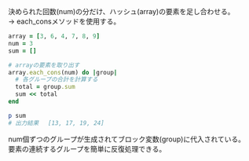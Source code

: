 決められた回数(num)の分だけ、ハッシュ(array)の要素を足し合わせる。  
→ each_consメソッドを使用する。

```Ruby
array = [3, 6, 4, 7, 8, 9]
num = 3
sum = []

# arrayの要素を取り出す
array.each_cons(num) do |group|
  # 各グループの合計を計算する
  total = group.sum
  sum << total
end

p sum
# 出力結果　 [13, 17, 19, 24]
```

num個ずつのグループが生成されてブロック変数(group)に代入されている。  
要素の連続するグループを簡単に反復処理できる。
